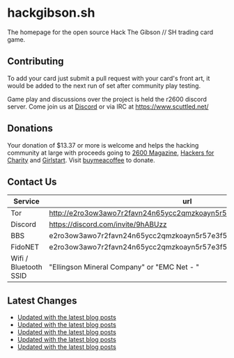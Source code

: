# hackgibson.sh
The homepage for the open source Hack The Gibson // SH trading card game.


## Contributing

To add your card just submit a pull request with your card's front art, it would be added to the next run of set after community play testing.

Game play and discussions over the project is held the r2600 discord server. Come join us at [Discord](https://discord.com/invite/9hABUzz) or via IRC at https://www.scuttled.net/


## Donations

Your donation of $13.37 or more is welcome and helps the hacking community at large with proceeds going to [2600 Magazine](https://2600.com/), [Hackers for Charity](https://hackersforcharity.org) and [Girlstart](https://girlstart.org).  Visit [buymeacoffee](https://www.buymeacoffee.com/hackgibson.sh) to donate.


## Contact Us

Service | url
-|-
Tor | http://e2ro3ow3awo7r2favn24n65ycc2qmzkoayn5r57e3f56nvjwdcgg32ad.onion
Discord | https://discord.com/invite/9hABUzz
BBS | e2ro3ow3awo7r2favn24n65ycc2qmzkoayn5r57e3f56nvjwdcgg32ad.onion:23
FidoNET | e2ro3ow3awo7r2favn24n65ycc2qmzkoayn5r57e3f56nvjwdcgg32ad.onion:24554
Wifi / Bluetooth SSID | "Ellingson Mineral Company" or "EMC Net - <fidonet address>"

## Latest Changes
<!-- BLOG-POST-LIST:START -->
- [Updated with the latest blog posts](https://github.com/DFW2600/hackgibson.sh/commit/f35a35a7166e8d1412317d4411939e5bf60cf4fb)
- [Updated with the latest blog posts](https://github.com/DFW2600/hackgibson.sh/commit/19c83e1a3c34570b11b61afcd70ebaf85a58b6b8)
- [Updated with the latest blog posts](https://github.com/DFW2600/hackgibson.sh/commit/ac022cc6f8dae01c2797ea08fca20bf989daa6a2)
- [Updated with the latest blog posts](https://github.com/DFW2600/hackgibson.sh/commit/cd0158a89cfb7d02074cdb664069bc4350338c1b)
- [Updated with the latest blog posts](https://github.com/DFW2600/hackgibson.sh/commit/2a9ab55bce057d25c119b046ab95a8d35543d294)
<!-- BLOG-POST-LIST:END -->

